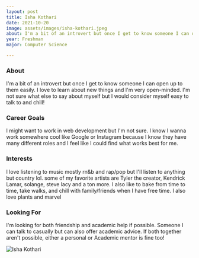 ```yaml
---
layout: post
title: Isha Kothari  
date: 2021-10-20
image: assets/images/isha-kothari.jpeg
about: I'm a bit of an introvert but once I get to know someone I can open up to them easily. I love to learn about new things and I'm very open-minded. I'm not sure what else to say about myself but I would consider myself easy to talk to and chill! 
year: Freshman
major: Computer Science 

---
```


### About

I'm a bit of an introvert but once I get to know someone I can open up to them easily. I love to learn about new things and I'm very open-minded. I'm not sure what else to say about myself but I would consider myself easy to talk to and chill! 

### Career Goals

I might want to work in web development but I'm not sure. I know I wanna work somewhere cool like Google or Instagram because I know they have many different roles and I feel like I could find what works best for me.

### Interests

I love listening to music mostly rn&b and rap/pop but I'll listen to anything but country  lol. some of my favorite artists are Tyler the creator, Kendrick Lamar, solange, steve lacy and a ton more. I also like to bake from time to time, take walks, and chill with family/friends when I have free time. I also love plants and marvel 

### Looking For

I'm looking for both friendship and academic help if possible. Someone I can talk to casually but can also offer academic advice. If both together aren't possible, either a personal or Academic  mentor is fine too! 

<div class="text-center my-5">
    <img src="{ https://sase-drexel.github.io/mentorship-2021/assets/images/isha-kothari.jpeg | absolute_url }" alt="Isha Kothari " class="rounded post-img" />
</div>
